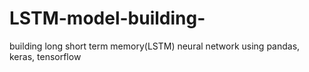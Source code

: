 # LSTM-model-building-
building long short term memory(LSTM) neural network using pandas, keras, tensorflow  
